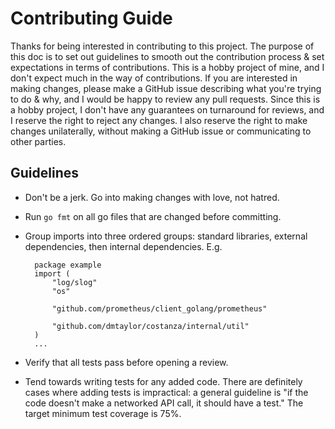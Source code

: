 # Contributing Guide

Thanks for being interested in contributing to this project. The purpose of this doc is to set out guidelines to
smooth out the contribution process & set expectations in terms of contributions. This is a hobby project of mine, and
I don't expect much in the way of contributions. If you are interested in making changes, please make a GitHub issue
describing what you're trying to do & why, and I would be happy to review any pull requests. Since this is a hobby
project, I don't have any guarantees on turnaround for reviews, and I reserve the right to reject any changes. I also
reserve the right to make changes unilaterally, without making a GitHub issue or communicating to other parties.

## Guidelines
* Don't be a jerk. Go into making changes with love, not hatred.
* Run `go fmt` on all go files that are changed before committing.
* Group imports into three ordered groups: standard libraries, external dependencies, then internal dependencies.
E.g.
 
        package example
        import (
            "log/slog"
            "os"

            "github.com/prometheus/client_golang/prometheus"

            "github.com/dmtaylor/costanza/internal/util"
        )
        ...
* Verify that all tests pass before opening a review.
* Tend towards writing tests for any added code. There are definitely cases where adding tests is impractical: a general
guideline is "if the code doesn't make a networked API call, it should have a test." The target minimum test coverage
is 75%.
